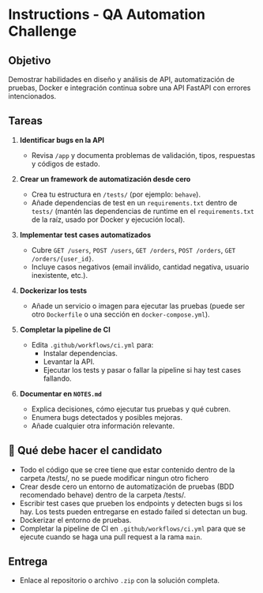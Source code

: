 # Instructions - QA Automation Challenge

## Objetivo
Demostrar habilidades en diseño y análisis de API, automatización de pruebas, Docker e integración continua sobre una API FastAPI con errores intencionados.

## Tareas

1. **Identificar bugs en la API**
   - Revisa `/app` y documenta problemas de validación, tipos, respuestas y códigos de estado.

2. **Crear un framework de automatización desde cero**
   - Crea tu estructura en `/tests/` (por ejemplo: `behave`).
   - Añade dependencias de test en un `requirements.txt` dentro de `tests/` (mantén las dependencias de runtime en el `requirements.txt` de la raíz, usado por Docker y ejecución local).

3. **Implementar test cases automatizados**
   - Cubre `GET /users`, `POST /users`, `GET /orders`, `POST /orders`, `GET /orders/{user_id}`.
   - Incluye casos negativos (email inválido, cantidad negativa, usuario inexistente, etc.).

4. **Dockerizar los tests**
   - Añade un servicio o imagen para ejecutar las pruebas (puede ser otro `Dockerfile` o una sección en `docker-compose.yml`).

5. **Completar la pipeline de CI**
   - Edita `.github/workflows/ci.yml` para:
     - Instalar dependencias.
     - Levantar la API.
     - Ejecutar los tests y pasar o fallar la pipeline si hay test cases fallando.

6. **Documentar en `NOTES.md`**
   - Explica decisiones, cómo ejecutar tus pruebas y qué cubren.
   - Enumera bugs detectados y posibles mejoras.
   - Añade cualquier otra información relevante.


## 🧩 Qué debe hacer el candidato

- Todo el código que se cree tiene que estar contenido dentro de la carpeta /tests/, no se puede modificar ningun otro fichero
- Crear desde cero un entorno de automatización de pruebas (BDD recomendado behave) dentro de la carpeta /tests/.
- Escribir test cases que prueben los endpoints y detecten bugs si los hay. Los tests pueden entregarse en estado failed si detectan un bug. 
- Dockerizar el entorno de pruebas.
- Completar la pipeline de CI en `.github/workflows/ci.yml` para que se ejecute cuando se haga una pull request a la rama `main`.


## Entrega
- Enlace al repositorio o archivo `.zip` con la solución completa.
